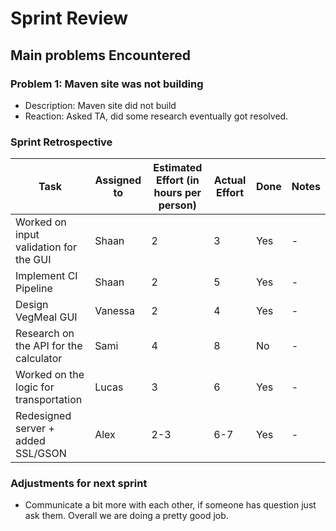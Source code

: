 # Sprint Review

## Main problems  Encountered

### Problem 1: Maven site was not building
 - Description: Maven site did not build
 - Reaction: Asked TA, did some research eventually got resolved.
 
### Sprint Retrospective
 | Task  | Assigned to | Estimated Effort (in hours per person) | Actual Effort | Done | Notes |
 | ------------- | ------------- | ------------ | ------------- | ------------ | -------- |
 | Worked on input validation for the GUI | Shaan | 2 | 3 | Yes | - |
 | Implement CI Pipeline | Shaan  | 2 | 5 | Yes | - |
 | Design VegMeal GUI  | Vanessa | 2 | 4  | Yes | - |
 | Research on the API for the calculator  | Sami  | 4 | 8  | No | - |
 | Worked on the logic for transportation  | Lucas  | 3 | 6  | Yes | - |
 | Redesigned server + added SSL/GSON  | Alex  | 2-3 | 6-7  | Yes | - |
 
### Adjustments for next sprint
 - Communicate a bit more with each other, if someone has question just ask them. Overall we are doing a pretty good job.

